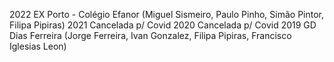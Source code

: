 
2022 EX Porto - Colégio Efanor (Miguel Sismeiro, Paulo Pinho, Simão Pintor, Filipa Pipiras)
2021 Cancelada p/ Covid
2020 Cancelada p/ Covid
2019 GD Dias Ferreira (Jorge Ferreira, Ivan Gonzalez, Filipa Pipiras, Francisco Iglesias Leon)
